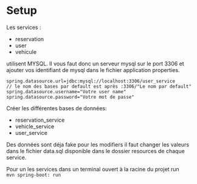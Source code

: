 # Setup

Les services :
- reservation
- user
- vehicule

utilisent MYSQL. Il vous faut donc un serveur mysql sur le port 3306 et ajouter vos identifiant de mysql dans le fichier application properties.

```
spring.datasource.url=jdbc:mysql://localhost:3306/user_service
// le nom des bases par default est après :3306/"Le nom par default"
spring.datasource.username="Votre user name"
spring.datasource.password="Votre mot de passe"
```

Créer les différentes bases de données:
- reservation_service
- vehicle_service
- user_service

Des données sont déja fake pour les modifiers il faut changer les valeurs dans le fichier data.sql disponible dans le dossier resources de chaque service.

Pour un les services dans un terminal ouvert à la racine du projet run  
`mvn spring-boot: run`